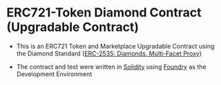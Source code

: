 # ERC721-Token Diamond Contract (Upgradable Contract)

- This is an ERC721 Token and Marketplace Upgradable Contract using the Diamond Standard ([ERC-2535: Diamonds, Multi-Facet Proxy](https://eips.ethereum.org/EIPS/eip-2535))

- The contract and test were written in [Solidity](https://soliditylang.org/) using [Foundry](https://book.getfoundry.sh/) as the Development Environment
